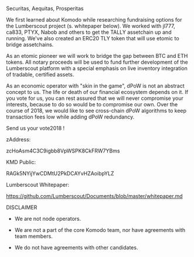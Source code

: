 Securitas, Aequitas, Prosperitas





We first learned about Komodo while researching fundraising options for the Lumberscout project (s. whitepaper below). We worked with jl777, ca833, PTYX, Nabob and others to get the TALLY assetchain up and running. We've also created an ERC20 TLY token that will use etomic to bridge assetchains.

As an etomic pioneer we will work to bridge the gap between BTC and ETH tokens. All notary proceeds will be used to fund further development of the Lumberscout platform with a special emphasis on live inventory integration of tradable, certified assets.

As an economic operator with "skin in the game", dPoW is not an abstract concept to us. The life or death of our financial ecosystem depends on it. If you vote for us, you can rest assured that we will never compromise your interests, because to do so would be to compromise our own. Over the course of 2018, we would like to see cross-chain dPoW algorithms to keep transaction fees low while adding dPoW redundancy.


Send us your vote2018 !

zAddress: 

zcHoAsm4C3C9igbb8VpWSPK8CkFRW7YBms



KMD Public: 

RAGk5NYijYwCDMtU2PkDCAYvHZAoibpYLZ

Lumberscout Whitepaper: 

https://github.com/Lumberscout/Documents/blob/master/whitepaper.md


DISCLAIMER

- We are not node operators. 

- We are not a part of the core Komodo team, nor have agreements with team members.

- We do not have agreements with other candidates.
